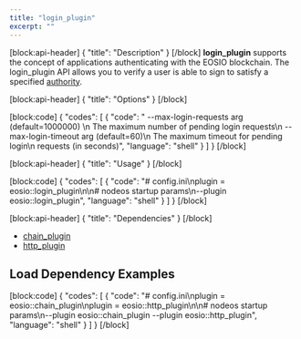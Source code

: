 ```yaml
---
title: "login_plugin"
excerpt: ""
---
```

[block:api-header]
{
  "title": "Description"
}
[/block]
**login_plugin** supports the concept of applications authenticating with the EOSIO blockchain. The login_plugin API allows you to verify a user is able to sign to satisfy a specified [authority](https://developers.eos.io/eosio-nodeos/docs/accounts-and-permissions). 

[block:api-header]
{
  "title": "Options"
}
[/block]

[block:code]
{
  "codes": [
    {
      "code": "  --max-login-requests arg          (default=1000000)   \n                                    The maximum number of pending login requests\n  --max-login-timeout arg           (default=60)\n                                    The maximum timeout for pending login\n                                    requests (in seconds)",
      "language": "shell"
    }
  ]
}
[/block]

[block:api-header]
{
  "title": "Usage"
}
[/block]

[block:code]
{
  "codes": [
    {
      "code": "# config.ini\nplugin = eosio::login_plugin\n\n# nodeos startup params\n--plugin eosio::login_plugin",
      "language": "shell"
    }
  ]
}
[/block]

[block:api-header]
{
  "title": "Dependencies"
}
[/block]
- [chain_plugin](doc:chain_plugin)  
- [http_plugin](doc:http_plugin)  

## Load Dependency Examples
[block:code]
{
  "codes": [
    {
      "code": "# config.ini\nplugin = eosio::chain_plugin\nplugin = eosio::http_plugin\n\n# nodeos startup params\n--plugin eosio::chain_plugin --plugin eosio::http_plugin",
      "language": "shell"
    }
  ]
}
[/block]